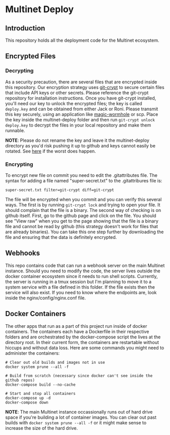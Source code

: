 # Multinet Deploy

## Introduction
This repository holds all the deployment code for the Multinet ecosystem.
## Encrypted Files

### Decrypting
As a security precaution, there are several files that are encrypted inside this repository. Our encryption strategy uses [git-crypt](https://github.com/AGWA/git-crypt) to secure certain files that include API keys or other secrets. Please reference the git-crypt repository for installation instructions. Once you have git-crypt installed, you'll need our key to unlock the encrypted files; the key is called `deploy.key` and can be obtained from either Jack or Roni. Please transmit this key securely, using an application like [magic-wormhole](https://github.com/warner/magic-wormhole) or scp. Place the key inside the multinet-deploy folder and then run `git-crypt unlock deploy.key` to decrypt the files in your local repository and make them runnable.

**NOTE**: Please do not rename the key and leave it the multinet-deploy directory as you'd risk pushing it up to github and keys cannot easily be rotated. See [here](https://github.com/AGWA/git-crypt/issues/47#issuecomment-492939759) if the worst does happen. 

### Encrypting
To encrypt new file on commit you need to edit the .gitattributes file. The syntax for adding a file named "super-secret.txt" to the .gitattribures file is: 
```
super-secret.txt filter=git-crypt diff=git-crypt
```

The file will be encrypted when you commit and you can verify this several ways. The first is by running `git-crypt lock` and trying to open your file. It should complain that the file is a binary. The second way of checking is on github itself. First, go to the github page and click on the file. You should see "View raw" when you get to the page showing that the file is a binary file and cannot be read by github (this strategy doesn't work for files that are already binaries). You can take this one step further by downloading the file and ensuring that the data is definitely encrypted.

## Webhooks
This repo contains code that can run a webhook server on the main Multinet instance. Should you need to modify the code, the server lives outside the docker container ecosystem since it needs to run shell scripts. Currently, the server is running in a tmux session but I'm planning to move it to a system service with a file defined in this folder. If the file exists then the service will also exist. If you need to know where the endpoints are, look inside the nginx/config/nginx.conf file. 

## Docker Containers
The other apps that run as a part of this project run inside of docker containers. The containers each have a Dockerfile in their respective folders and are orchestrated by the docker-compose script the lives at the directory root. In their current form, the containers are restartable without hiccups and without data loss. Here are some commands you might need to administer the containers:

```
# Clear out old builds and images not in use
docker system prune --all -f

# Build from scratch (necessary since docker can't see inside the github repos)
docker-compose build --no-cache

# Start and stop all containers
docker-compose up -d
docker-compose down
```

**NOTE**: The main Multinet instance occassionally runs out of hard drive space if you're building a lot of container images. You can clear out past builds with `docker system prune --all -f` or it might make sense to increase the size of the hard drive.
